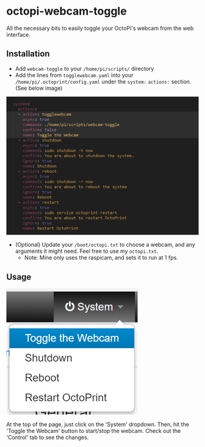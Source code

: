 # octopi-webcam-toggle
All the necessary bits to easily toggle your OctoPi's webcam from the web interface.

## Installation
- Add `webcam-toggle` to your `/home/pi/scripts/` directory
- Add the lines from `togglewebcam.yaml` into your `/home/pi/.octoprint/config.yaml` under the `system:` `actions:` section. (See below image)

![config.yaml example](https://raw.githubusercontent.com/naschorr/octopi-webcam-toggle/master/resources/config_yaml_example.png)
- (Optional) Update your `/boot/octopi.txt` to choose a webcam, and any arguments it might need. Feel free to use my `octopi.txt`. 
  - Note: Mine only uses the raspicam, and sets it to run at 1 fps. 

## Usage
![toggle webcam example](https://raw.githubusercontent.com/naschorr/octopi-webcam-toggle/master/resources/toggle_webcam_ui.png)

At the top of the page, just click on the 'System' dropdown. Then, hit the 'Toggle the Webcam' button to start/stop the webcam. Check out the 'Control' tab to see the changes.
